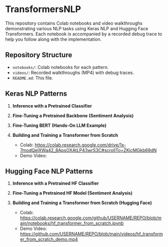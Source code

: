 # TransformersNLP

This repository contains Colab notebooks and video walkthroughs demonstrating various NLP tasks using Keras NLP and Hugging Face Transformers. Each notebook is accompanied by a recorded debug trace to help you follow along with the implementation.

## Repository Structure

- `notebooks/`: Colab notebooks for each pattern.  
- `videos/`: Recorded walkthroughs (MP4) with debug traces.  
- `README.md`: This file.

## Keras NLP Patterns

1. **Inference with a Pretrained Classifier**  
   
2. **Fine-Tuning a Pretrained Backbone (Sentiment Analysis)**  
 
3. **Fine-Tuning BERT (Hands-On LLM Example)**  
  
4. **Building and Training a Transformer from Scratch**
   
   - Colab: https://colab.research.google.com/drive/1x-7modQelXWa42_8ApsOXAtLP43wrS3C#scrollTo=ZKjcMGkb69dN  
   - Demo Video: 

## Hugging Face NLP Patterns

1. **Inference with a Pretrained HF Classifier**  
  
2. **Fine-Tuning a Pretrained HF Model (Sentiment Analysis)**  
  
3. **Building and Training a Transformer from Scratch (Hugging Face)**
    
   - Colab: https://colab.research.google.com/github/USERNAME/REPO/blob/main/notebooks/hf_transformer_from_scratch.ipynb  
   - Demo Video: https://github.com/USERNAME/REPO/blob/main/videos/hf_transformer_from_scratch_demo.mp4
